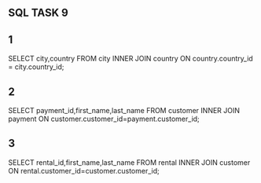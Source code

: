 ## SQL TASK 9
## 1
SELECT city,country FROM city
INNER JOIN country ON country.country_id = city.country_id;
## 2
SELECT payment_id,first_name,last_name FROM customer
INNER JOIN payment ON customer.customer_id=payment.customer_id;
## 3
SELECT rental_id,first_name,last_name FROM rental
INNER JOIN customer ON rental.customer_id=customer.customer_id;